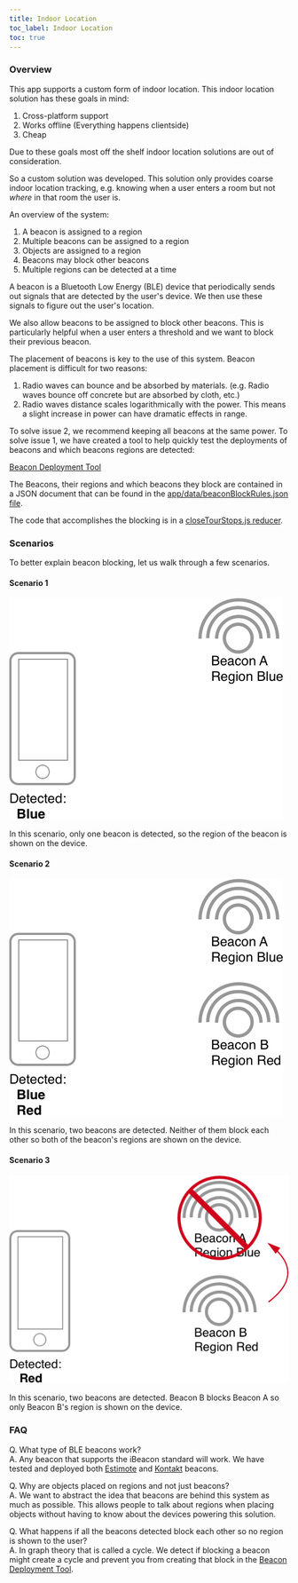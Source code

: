 ```yaml
---
title: Indoor Location
toc_label: Indoor Location
toc: true
---
```


### Overview

This app supports a custom form of indoor location. This indoor location solution has these goals in mind:

1. Cross-platform support
2. Works offline (Everything happens clientside)
3. Cheap

Due to these goals most off the shelf indoor location solutions are out of consideration.

So a custom solution was developed. This solution only provides coarse indoor location tracking, e.g. knowing when a user enters a room but not *where* in that room the user is.

An overview of the system:

1. A beacon is assigned to a region
2. Multiple beacons can be assigned to a region
3. Objects are assigned to a region
4. Beacons may block other beacons
5. Multiple regions can be detected at a time

A beacon is a Bluetooth Low Energy (BLE) device that periodically sends out signals that are detected by the user's device. We then use these signals to figure out the user's location.

We also allow beacons to be assigned to block other beacons. This is particularly helpful when a user enters a threshold and we want to block their previous beacon.

The placement of beacons is key to the use of this system. Beacon placement is difficult for two reasons:

1. Radio waves can bounce and be absorbed by materials. (e.g. Radio waves bounce off concrete but are absorbed by cloth, etc.)
2. Radio waves distance scales logarithmically with the power. This means a slight increase in power can have dramatic effects in range.

To solve issue 2, we recommend keeping all beacons at the same power. To solve issue 1, we have created a tool to help quickly test the deployments of beacons and which beacons regions are detected:

[Beacon Deployment Tool](https://github.com/NordicMuseum/BeaconDeploymentTool)

The Beacons, their regions and which beacons they block are contained in a JSON document that can be found in the [app/data/beaconBlockRules.json file](../app/data/beaconBlockRules.json).

The code that accomplishes the blocking is in a [closeTourStops.js reducer](../app/reducers/closeTourStops.js).

### Scenarios

To better explain beacon blocking, let us walk through a few scenarios.

#### Scenario 1
![Scenario 1](assets/scenarioOne@2x.png)

In this scenario, only one beacon is detected, so the region of the beacon is shown on the device.

#### Scenario 2
![Scenario 2](assets/scenarioTwo@2x.png)

In this scenario, two beacons are detected. Neither of them block each other so both of the beacon's regions are shown on the device.

#### Scenario 3
![Scenario 3](assets/scenarioThree@2x.png)

In this scenario, two beacons are detected. Beacon B blocks Beacon A so only Beacon B's region is shown on the device.

### FAQ

Q. What type of BLE beacons work?  
A. Any beacon that supports the iBeacon standard will work. We have tested and deployed both [Estimote](https://estimote.com/products/) and [Kontakt](https://kontakt.io) beacons.

Q. Why are objects placed on regions and not just beacons?  
A. We want to abstract the idea that beacons are behind this system as much as possible. This allows people to talk about regions when placing objects without having to know about the devices powering this solution.

Q. What happens if all the beacons detected block each other so no region is shown to the user?   
A. In graph theory that is called a cycle. We detect if blocking a beacon might create a cycle and prevent you from creating that block in the [Beacon Deployment Tool](https://github.com/NordicMuseum/BeaconDeploymentTool).
